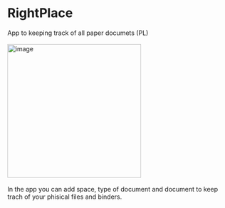 # RightPlace
App to keeping track of all paper documets (PL) <br><br>
<img width="300" alt="image" src="https://github.com/lotta891011/RightPlace/assets/74108487/74467358-4a0e-4c78-b709-479295a1e3d1">
<br><br>
In the app you can add space, type of document and document to keep trach of your phisical files and binders.
